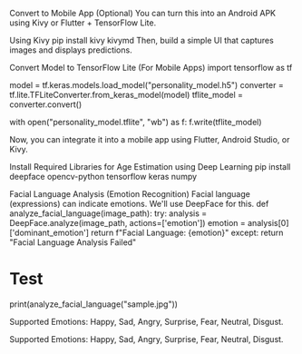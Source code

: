 Convert to Mobile App (Optional)
You can turn this into an Android APK using Kivy or Flutter + TensorFlow Lite.

Using Kivy
pip install kivy kivymd
Then, build a simple UI that captures images and displays predictions.

Convert Model to TensorFlow Lite (For Mobile Apps)
import tensorflow as tf

model = tf.keras.models.load_model("personality_model.h5")
converter = tf.lite.TFLiteConverter.from_keras_model(model)
tflite_model = converter.convert()

with open("personality_model.tflite", "wb") as f:
    f.write(tflite_model)

Now, you can integrate it into a mobile app using Flutter, Android Studio, or Kivy.

Install Required Libraries for Age Estimation using Deep Learning
pip install deepface opencv-python tensorflow keras numpy

Facial Language Analysis (Emotion Recognition)
Facial language (expressions) can indicate emotions. We'll use DeepFace for this.
def analyze_facial_language(image_path):
    try:
        analysis = DeepFace.analyze(image_path, actions=['emotion'])
        emotion = analysis[0]['dominant_emotion']
        return f"Facial Language: {emotion}"
    except:
        return "Facial Language Analysis Failed"

# Test
print(analyze_facial_language("sample.jpg"))

Supported Emotions: Happy, Sad, Angry, Surprise, Fear, Neutral, Disgust.





Supported Emotions: Happy, Sad, Angry, Surprise, Fear, Neutral, Disgust.
